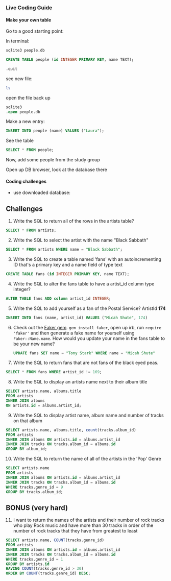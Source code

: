 ### Live Coding Guide

#### Make your own table 

Go to a good starting point:

In terminal:  

```bash
sqlite3 people.db
```   

```sql
CREATE TABLE people (id INTEGER PRIMARY KEY, name TEXT); 
```   

```sql
.quit 
```  
see new file: 
```bash
ls 
```
open the file back up
```sql
sqlite3
.open people.db
```
Make a new entry:
```sql
INSERT INTO people (name) VALUES ("Laura");
```
See the table
```sql
SELECT * FROM people;
```
Now, add some people from the study group

Open up DB browser, look at the database there

#### Coding challenges

- use downloaded database:


## Challenges

1. Write the SQL to return all of the rows in the artists table?

```SQL
SELECT * FROM artists;
```

2. Write the SQL to select the artist with the name "Black Sabbath"

```SQL
SELECT * FROM artists WHERE name = "Black Sabbath";
```

3. Write the SQL to create a table named 'fans' with an autoincrementing ID that's a primary key and a name field of type text

```sql
CREATE TABLE fans (id INTEGER PRIMARY KEY, name TEXT);
```

4. Write the SQL to alter the fans table to have a artist_id column type integer?

```sql
ALTER TABLE fans ADD column artist_id INTEGER;
```

5. Write the SQL to add yourself as a fan of the Postal Service? ArtistId **174**

```sql
INSERT INTO fans (name, artist_id) VALUES ("Micah Shute", 174)
```

6. Check out the [Faker gem](https://github.com/stympy/faker). `gem install faker`, open up irb, run `require 'faker'` and then generate a fake name for yourself using `Faker::Name.name`. How would you update your name in the fans table to be your new name?

   ```sql
   UPDATE fans SET name = "Tony Stark" WHERE name = "Micah Shute"
   ```

7. Write the SQL to return fans that are not fans of the black eyed peas.

```sql
SELECT * FROM fans WHERE artist_id != 169;
```

8. Write the SQL to display an artists name next to their album title

```sql
SELECT artists.name, albums.title 
FROM artists 
INNER JOIN albums 
ON artists.id = albums.artist_id;
```

9. Write the SQL to display artist name, album name and number of tracks on that album

```sql
SELECT artists.name, albums.title, count(tracks.album_id)
FROM artists 
INNER JOIN albums ON artists.id = albums.artist_id
INNER JOIN tracks ON tracks.album_id = albums.id
GROUP BY album_id;
```

10. Write the SQL to return the name of all of the artists in the 'Pop' Genre

```sql
SELECT artists.name
FROM artists 
INNER JOIN albums ON artists.id = albums.artist_id
INNER JOIN tracks ON tracks.album_id = albums.id
WHERE tracks.genre_id = 9
GROUP BY tracks.album_id;
```

## BONUS (very hard)

11. I want to return the names of the artists and their number of rock tracks
    who play Rock music
    and have more than 30 tracks
    in order of the number of rock tracks that they have
    from greatest to least

```sql
SELECT artists.name, COUNT(tracks.genre_id)
FROM artists
INNER JOIN albums ON artists.id = albums.artist_id
INNER JOIN tracks ON tracks.album_id = albums.id
WHERE tracks.genre_id = 1
GROUP BY artists.id
HAVING COUNT(tracks.genre_id > 30)
ORDER BY COUNT(tracks.genre_id) DESC;
```